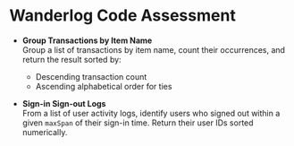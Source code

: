 # Wanderlog Code Assessment

- **Group Transactions by Item Name**  
  Group a list of transactions by item name, count their occurrences, and return the result sorted by:
  - Descending transaction count
  - Ascending alphabetical order for ties

- **Sign-in Sign-out Logs**  
  From a list of user activity logs, identify users who signed out within a given `maxSpan` of their sign-in time. Return their user IDs sorted numerically.
